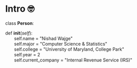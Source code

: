 # Intro 🤓 

class **Person**:

  def __init__(_self_):<br/>
    &emsp;&emsp;self.name = "Nishad Wajge"<br/>
    &emsp;&emsp;self.major = "Computer Science & Statistics"<br/>
    &emsp;&emsp;self.college = "University of Maryland, College Park"<br/>
    &emsp;&emsp;self.year = 2<br/>
    &emsp;&emsp;self.current_company = "Internal Revenue Service (IRS)"<br/>


  
